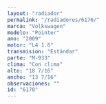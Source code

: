 ```yaml
---
layout: "radiador"
permalink: "/radiadores/6170/"
marca: "Volkswagen"
modelo: "Pointer"
ano: "2009"
motor: "L4 1.6"
transmision: "Estándar"
parte: "M-933"
clima: "Con clima"
alto: "18 7/16"
ancho: "13 7/16"
observaciones: ""
id: "6170"
---
```


